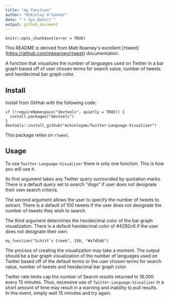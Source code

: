 ```yaml
---
title: "my_function"
author: "McKinley O'Connor"
date: "`r Sys.Date()`"
output: github_document
---
```


```{r, echo=FALSE}
knitr::opts_chunk$set(error = TRUE)
```

This README is derived from Matt Kearney's excellent [rtweet]
(https://github.com/mkearney/rtweet) documentation.

A function that visualizes the number of languages used on Twitter in a bar
graph based off of user chosen terms for search value, number of tweets and
hexidecimal bar graph color.

## Install

Install from GitHub with the following code:

```{r install, eval = FALSE}
if (!requireNamespace("devtools", quietly = TRUE)) {
  install.packages("devtools")
}
devtools::install_github("mckinleymo/Twitter-Language-Visualizer")
```

This package relies on <code>rtweet</code>.

## Usage

To use <code>Twitter-Language-Visualizer</code> there is only one function. 
This is how you will use it.

Its first argument takes any Twitter query surrounded by quotation marks.
There is a default query set to search "dogs" if user does not designate their
own search criteria.

The second argument allows the user to specify the number of tweets to extract.
There is a default of 100 tweets if the user does not designate the number of 
tweets they wish to search. 

The third argument determines the hexidecimal color of the bar graph 
visualization. There is a default hexidecimal color of #4292c6 if the user does 
not designate their own. 

```{r}
my_function("Schitt's Creek", 150, "#a7d5d6")
```


The process of creating the visualization may take a moment. The output should 
be a bar graph visualization of the number of languages used on Twitter based 
off of the default terms or the user chosen terms for search value, number of 
tweets and hexidecimal bar graph color.

Twitter rate limits cap the number of Search results returned to 18,000 every 
15 minutes. Thus, excessive use of <code>Twitter-Language-Visualizer</code> 
in a short amount of time may result in a warning and inability to pull results.  
In this event, simply wait 15 minutes and try again.
